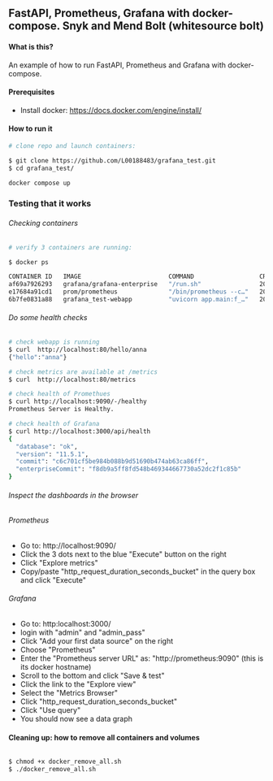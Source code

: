 ## FastAPI, Prometheus, Grafana with docker-compose. Snyk and Mend Bolt (whitesource bolt)


#### What is this?

An example of how to run FastAPI, Prometheus and Grafana with docker-compose.


#### Prerequisites
* Install docker: https://docs.docker.com/engine/install/


#### How to run it

```bash
# clone repo and launch containers:

$ git clone https://github.com/L00188483/grafana_test.git
$ cd grafana_test/

docker compose up

```


### Testing that it works

###### Checking containers
```bash
# verify 3 containers are running:

$ docker ps

CONTAINER ID   IMAGE                        COMMAND                  CREATED          STATUS          PORTS                                         NAMES
af69a7926293   grafana/grafana-enterprise   "/run.sh"                20 seconds ago   Up 20 seconds   0.0.0.0:3000->3000/tcp, [::]:3000->3000/tcp   grafana
e17684a91cd1   prom/prometheus              "/bin/prometheus --c…"   20 seconds ago   Up 20 seconds   0.0.0.0:9090->9090/tcp, [::]:9090->9090/tcp   prometheus
6b7fe0831a88   grafana_test-webapp          "uvicorn app.main:f_…"   20 seconds ago   Up 20 seconds   0.0.0.0:80->80/tcp, [::]:80->80/tcp           webapp
```

###### Do some health checks
```bash
# check webapp is running 
$ curl  http://localhost:80/hello/anna
{"hello":"anna"}

# check metrics are available at /metrics
$ curl  http://localhost:80/metrics

# check health of Promethues
$ curl http://localhost:9090/-/healthy
Prometheus Server is Healthy.

# check health of Grafana
$ curl http://localhost:3000/api/health
{
  "database": "ok",
  "version": "11.5.1",
  "commit": "c6c701cf5be984b088b9d51690b474ab63ca86ff",
  "enterpriseCommit": "f8db9a5ff8fd548b469344667730a52dc2f1c85b"
}
```

###### Inspect the dashboards in the browser

###### Prometheus
* Go to: http://localhost:9090/
* Click the 3 dots next to the blue "Execute" button on the right
* Click "Explore metrics"
* Copy/paste "http_request_duration_seconds_bucket" in the query box and click "Execute"

###### Grafana
* Go to: http:localhost:3000/
* login with "admin" and "admin_pass"
* Click "Add your first data source" on the right
* Choose "Prometheus"
* Enter the "Prometheus server URL" as: "http://prometheus:9090" (this is its docker hostname)
* Scroll to the bottom and click "Save & test"
* Click the link to the "Explore view"
* Select the "Metrics Browser"
* Click "http_request_duration_seconds_bucket"
* Click "Use query"
* You should now see a data graph


#### Cleaning up: how to remove all containers and volumes

```bash

$ chmod +x docker_remove_all.sh
$ ./docker_remove_all.sh
```

